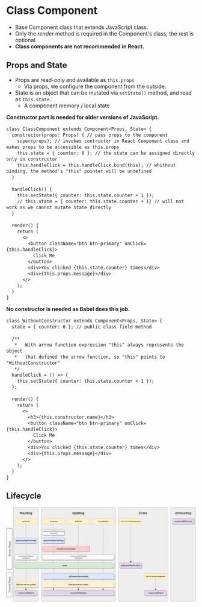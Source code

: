 # Class Component

- Base Component class that extends JavaScript class.
- Only the _render_ method is required in the Component's class, the rest is optional.
- **Class components are not recommended in React.**

## Props and State

- Props are read-only and available as `this.props`
  - Via props, we configure the component from the outside.
- State is an object that can be mutated via `setState()` method, and read as `this.state`.
  - A component memory / local state

**Constructor part is needed for older versions of JavaScript.**

```tsx
class ClassComponent extends Component<Props, State> {
  constructor(props: Props) { // pass props to the component
    super(props); // invokes contructor in React Component class and makes props to be accessible as this.props
    this.state = { counter: 0 }; // the state can be assigned directly only in constructor
    this.handleClick = this.handleClick.bind(this); // whithout binding, the method's "this" pointer will be undefined
  }

  handleClick() {
    this.setState({ counter: this.state.counter + 1 });
    // this.state = { counter: this.state.counter + 1} // will not work as we cannot mutate state directly
  }

  render() {
    return (
      <>
        <button className="btn btn-primary" onClick={this.handleClick}>
          Click Me
        </button>
        <div>You clicked {this.state.counter} times</div>
        <div>{this.props.message}</div>
      </>
    );
  }
}
```

**No constructor is needed as Babel does this job.**

```tsx
class WithoutConstructor extends Component<Props, State> {
  state = { counter: 0 }; // public class field method

  /**
   *   With arrow function expression "this" always represents the object
   *   that defined the arrow function, so "this" points to "WithoutConstructor"
   */
  handleClick = () => {
    this.setState({ counter: this.state.counter + 1 });
  };

  render() {
    return (
      <>
        <h3>{this.constructor.name}</h3>
        <button className="btn btn-primary" onClick={this.handleClick}>
          Click Me
        </button>
        <div>You clicked {this.state.counter} times</div>
        <div>{this.props.message}</div>
      </>
    );
  }
}
```

## Lifecycle

![react-lifecycle.png](..%2F..%2F..%2Fpublic%2Freact-lifecycle.png)
